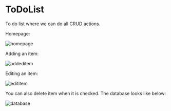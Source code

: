 # ToDoList
To do list where we can do all CRUD actions.

Homepage: 

![homepage](https://github.com/user-attachments/assets/aa1f3bce-a0f4-4a1d-b4d6-1b43b69a145d)

Adding an item:

![addeditem](https://github.com/user-attachments/assets/11058822-fb70-4b2e-a316-dfa8cc6f5fc8)

Editing an item:

![edititem](https://github.com/user-attachments/assets/d6d17fca-2099-4a76-84b2-9f20b62a07cf)

You can also delete item when it is checked. The database looks like below:

![database](https://github.com/user-attachments/assets/49184f16-d1b3-45a0-a9fa-6972697dd27e)
